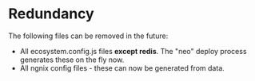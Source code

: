# Redundancy

The following files can be removed in the future:
 - All ecosystem.config.js files **except redis**. The "neo" deploy process generates these on the fly now.
 - All ngnix config files - these can now be generated from data.
